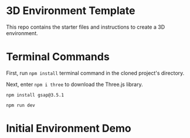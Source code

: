 # 3D Environment Template
This repo contains the starter files and instructions to create a 3D environment. 

# Terminal Commands

First, run ```npm install``` terminal command in the cloned project's directory.

Next, enter ```npm i three``` to download the Three.js library.

```npm install gsap@3.5.1```

```npm run dev```

# Initial Environment Demo